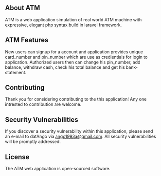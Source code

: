 ## About ATM

ATM is a web application simulation of real world ATM machine with expressive, elegant php syntax build in laravel framework.  

## ATM Features
New users can signup for a account and application provides unique card_number and pin_number which are use as credientials for login to application. Authorized users then can change his pin_number, add balance, withdraw cash, check his total balance and get his bank-statement.


## Contributing

Thank you for considering contributing to the this application! Any one intrested to contribution are welcome.

## Security Vulnerabilities

If you discover a security vulnerability within this application, please send an e-mail to datAngo via [ango1993a@gmail.com](mailto:ango1993a@gmail.com). All security vulnerabilities will be promptly addressed.

## License

The ATM web application is open-sourced software.
